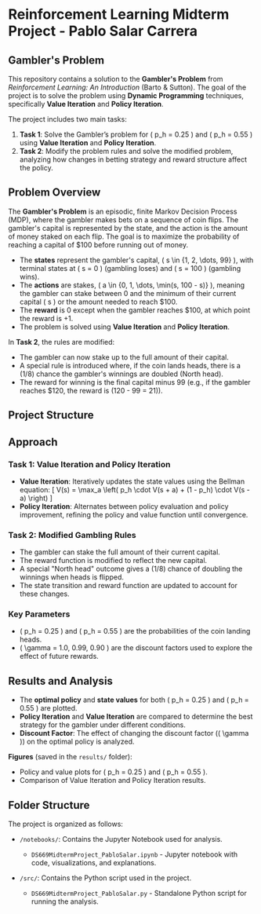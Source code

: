 # Reinforcement Learning Midterm Project - Pablo Salar Carrera
## Gambler's Problem
This repository contains a solution to the **Gambler's Problem** from *Reinforcement Learning: An Introduction* (Barto & Sutton). The goal of the project is to solve the problem using **Dynamic Programming** techniques, specifically **Value Iteration** and **Policy Iteration**.

The project includes two main tasks:
1. **Task 1**: Solve the Gambler’s problem for \( p_h = 0.25 \) and \( p_h = 0.55 \) using **Value Iteration** and **Policy Iteration**.
2. **Task 2**: Modify the problem rules and solve the modified problem, analyzing how changes in betting strategy and reward structure affect the policy.

## Problem Overview

The **Gambler's Problem** is an episodic, finite Markov Decision Process (MDP), where the gambler makes bets on a sequence of coin flips. The gambler's capital is represented by the state, and the action is the amount of money staked on each flip. The goal is to maximize the probability of reaching a capital of $100 before running out of money.

- The **states** represent the gambler's capital, \( s \in \{1, 2, \dots, 99\} \), with terminal states at \( s = 0 \) (gambling loses) and \( s = 100 \) (gambling wins).
- The **actions** are stakes, \( a \in \{0, 1, \dots, \min(s, 100 - s)\} \), meaning the gambler can stake between 0 and the minimum of their current capital \( s \) or the amount needed to reach $100.
- The **reward** is 0 except when the gambler reaches $100, at which point the reward is +1.
- The problem is solved using **Value Iteration** and **Policy Iteration**.


In **Task 2**, the rules are modified:
- The gambler can now stake up to the full amount of their capital.
- A special rule is introduced where, if the coin lands heads, there is a \(1/8\) chance the gambler's winnings are doubled (North head).
- The reward for winning is the final capital minus 99 (e.g., if the gambler reaches $120, the reward is \(120 - 99 = 21\)).

## Project Structure

## Approach

### Task 1: Value Iteration and Policy Iteration

- **Value Iteration**: Iteratively updates the state values using the Bellman equation:
  \[
  V(s) = \max_a \left( p_h \cdot V(s + a) + (1 - p_h) \cdot V(s - a) \right)
  \]
- **Policy Iteration**: Alternates between policy evaluation and policy improvement, refining the policy and value function until convergence.

### Task 2: Modified Gambling Rules

- The gambler can stake the full amount of their current capital.
- The reward function is modified to reflect the new capital.
- A special "North head" outcome gives a \(1/8\) chance of doubling the winnings when heads is flipped.
- The state transition and reward function are updated to account for these changes.

### Key Parameters

- \( p_h = 0.25 \) and \( p_h = 0.55 \) are the probabilities of the coin landing heads.
- \( \gamma = 1.0, 0.99, 0.90 \) are the discount factors used to explore the effect of future rewards.

## Results and Analysis

- The **optimal policy** and **state values** for both \( p_h = 0.25 \) and \( p_h = 0.55 \) are plotted.
- **Policy Iteration** and **Value Iteration** are compared to determine the best strategy for the gambler under different conditions.
- **Discount Factor**: The effect of changing the discount factor (\( \gamma \)) on the optimal policy is analyzed.

**Figures** (saved in the `results/` folder):
- Policy and value plots for \( p_h = 0.25 \) and \( p_h = 0.55 \).
- Comparison of Value Iteration and Policy Iteration results.

## Folder Structure

The project is organized as follows:
- `/notebooks/`: Contains the Jupyter Notebook used for analysis.
  - `DS669MidtermProject_PabloSalar.ipynb` - Jupyter notebook with code, visualizations, and explanations.

- `/src/`: Contains the Python script used in the project.
  - `DS669MidtermProject_PabloSalar.py` - Standalone Python script for running the analysis.



